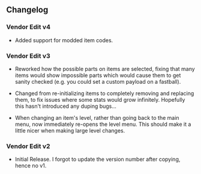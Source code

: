 ## Changelog

### Vendor Edit v4
- Added support for modded item codes.

### Vendor Edit v3
- Reworked how the possible parts on items are selected, fixing that many items would show
  impossible parts which would cause them to get sanity checked (e.g. you could set a custom payload
  on a fastball).

- Changed from re-initializing items to completely removing and replacing them, to fix issues where
  some stats would grow infinitely. Hopefully this hasn't introduced any duping bugs...
  
- When changing an item's level, rather than going back to the main menu, now immediately re-opens
  the level menu. This should make it a little nicer when making large level changes.

### Vendor Edit v2
- Initial Release. I forgot to update the version number after copying, hence no v1.
